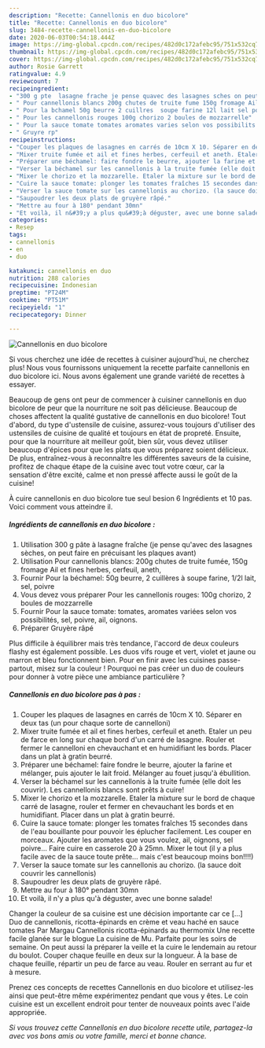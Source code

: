 ```yaml
---
description: "Recette: Cannellonis en duo bicolore"
title: "Recette: Cannellonis en duo bicolore"
slug: 3484-recette-cannellonis-en-duo-bicolore
date: 2020-06-03T00:54:18.444Z
image: https://img-global.cpcdn.com/recipes/482d0c172afebc95/751x532cq70/cannellonis-en-duo-bicolore-photo-principale-de-la-recette.jpg
thumbnail: https://img-global.cpcdn.com/recipes/482d0c172afebc95/751x532cq70/cannellonis-en-duo-bicolore-photo-principale-de-la-recette.jpg
cover: https://img-global.cpcdn.com/recipes/482d0c172afebc95/751x532cq70/cannellonis-en-duo-bicolore-photo-principale-de-la-recette.jpg
author: Rosie Garrett
ratingvalue: 4.9
reviewcount: 7
recipeingredient:
- "300 g pte  lasagne frache je pense quavec des lasagnes sches on peut faire en prcuisant les plaques avant"
- " Pour cannellonis blancs 200g chutes de truite fume 150g fromage Ail et fines herbes cerfeuil aneth"
- " Pour la bchamel 50g beurre 2 cuillres  soupe farine 12l lait sel poivre"
- " Pour les cannellonis rouges 100g chorizo 2 boules de mozzarrelle"
- " Pour la sauce tomate tomates aromates varies selon vos possibilits sel poivre ail oignons"
- " Gruyre rp"
recipeinstructions:
- "Couper les plaques de lasagnes en carrés de 10cm X 10. Séparer en deux tas (un pour chaque sorte de cannelloni)"
- "Mixer truite fumée et ail et fines herbes, cerfeuil et aneth. Etaler un peu de farce en long sur chaque bord d&#39;un carré de lasagne. Rouler et fermer le cannelloni en chevauchant et en humidifiant les bords. Placer dans un plat à gratin beurré."
- "Préparer une béchamel: faire fondre le beurre, ajouter la farine et mélanger, puis ajouter le lait froid. Mélanger au fouet jusqu&#39;à ébullition."
- "Verser la béchamel sur les cannellonis à la truite fumée (elle doit les couvrir). Les cannellonis blancs sont prêts à cuire!"
- "Mixer le chorizo et la mozzarelle. Etaler la mixture sur le bord de chaque carré de lasagne, rouler et fermer en chevauchant les bords et en humidifiant. Placer dans un plat à gratin beurré."
- "Cuire la sauce tomate: plonger les tomates fraîches 15 secondes dans de l&#39;eau bouillante pour pouvoir les éplucher facilement. Les couper en morceaux. Ajouter les aromates que vous voulez, ail, oignons, sel poivre... Faire cuire en casserole 20 à 25mn. Mixer le tout (il y a plus facile avec de la sauce toute prête... mais c&#39;est beaucoup moins bon!!!!)"
- "Verser la sauce tomate sur les cannellonis au chorizo. (la sauce doit couvrir les cannellonis)"
- "Saupoudrer les deux plats de gruyère râpé."
- "Mettre au four à 180° pendant 30mn"
- "Et voilà, il n&#39;y a plus qu&#39;à déguster, avec une bonne salade!"
categories:
- Resep
tags:
- cannellonis
- en
- duo

katakunci: cannellonis en duo 
nutrition: 288 calories
recipecuisine: Indonesian
preptime: "PT24M"
cooktime: "PT51M"
recipeyield: "1"
recipecategory: Dinner

---
```



![Cannellonis en duo bicolore](https://img-global.cpcdn.com/recipes/482d0c172afebc95/751x532cq70/cannellonis-en-duo-bicolore-photo-principale-de-la-recette.jpg)

Si vous cherchez une idée de recettes à cuisiner aujourd'hui, ne cherchez plus! Nous vous fournissons uniquement la recette parfaite cannellonis en duo bicolore ici. Nous avons également une grande variété de recettes à essayer.

Beaucoup de gens ont peur de commencer à cuisiner cannellonis en duo bicolore de peur que la nourriture ne soit pas délicieuse. Beaucoup de choses affectent la qualité gustative de cannellonis en duo bicolore! Tout d'abord, du type d'ustensile de cuisine, assurez-vous toujours d'utiliser des ustensiles de cuisine de qualité et toujours en état de propreté. Ensuite, pour que la nourriture ait meilleur goût, bien sûr, vous devez utiliser beaucoup d'épices pour que les plats que vous préparez soient délicieux. De plus, entraînez-vous à reconnaître les différentes saveurs de la cuisine, profitez de chaque étape de la cuisine avec tout votre cœur, car la sensation d'être excité, calme et non pressé affecte aussi le goût de la cuisine!

<!--inarticleads1-->

À cuire cannellonis en duo bicolore tue seul besion 6 Ingrédients et 10 pas. Voici comment vous atteindre il.

##### Ingrédients de cannellonis en duo bicolore :

1. Utilisation 300 g pâte à lasagne fraîche (je pense qu&#39;avec des lasagnes sèches, on peut faire en précuisant les plaques avant)
1. Utilisation  Pour cannellonis blancs: 200g chutes de truite fumée, 150g fromage Ail et fines herbes, cerfeuil, aneth,
1. Fournir  Pour la béchamel: 50g beurre, 2 cuillères à soupe farine, 1/2l lait, sel, poivre
1. Vous devez vous préparer  Pour les cannellonis rouges: 100g chorizo, 2 boules de mozzarrelle
1. Fournir  Pour la sauce tomate: tomates, aromates variées selon vos possibilités, sel, poivre, ail, oignons.
1. Préparer  Gruyère râpé


Plus difficile à équilibrer mais très tendance, l&#39;accord de deux couleurs flashy est également possible. Les duos vifs rouge et vert, violet et jaune ou marron et bleu fonctionnent bien. Pour en finir avec les cuisines passe-partout, misez sur la couleur ! Pourquoi ne pas créer un duo de couleurs pour donner à votre pièce une ambiance particulière ? 

<!--inarticleads2-->

##### Cannellonis en duo bicolore pas à pas :

1. Couper les plaques de lasagnes en carrés de 10cm X 10. Séparer en deux tas (un pour chaque sorte de cannelloni)
1. Mixer truite fumée et ail et fines herbes, cerfeuil et aneth. Etaler un peu de farce en long sur chaque bord d&#39;un carré de lasagne. Rouler et fermer le cannelloni en chevauchant et en humidifiant les bords. Placer dans un plat à gratin beurré.
1. Préparer une béchamel: faire fondre le beurre, ajouter la farine et mélanger, puis ajouter le lait froid. Mélanger au fouet jusqu&#39;à ébullition.
1. Verser la béchamel sur les cannellonis à la truite fumée (elle doit les couvrir). Les cannellonis blancs sont prêts à cuire!
1. Mixer le chorizo et la mozzarelle. Etaler la mixture sur le bord de chaque carré de lasagne, rouler et fermer en chevauchant les bords et en humidifiant. Placer dans un plat à gratin beurré.
1. Cuire la sauce tomate: plonger les tomates fraîches 15 secondes dans de l&#39;eau bouillante pour pouvoir les éplucher facilement. Les couper en morceaux. Ajouter les aromates que vous voulez, ail, oignons, sel poivre... Faire cuire en casserole 20 à 25mn. Mixer le tout (il y a plus facile avec de la sauce toute prête... mais c&#39;est beaucoup moins bon!!!!)
1. Verser la sauce tomate sur les cannellonis au chorizo. (la sauce doit couvrir les cannellonis)
1. Saupoudrer les deux plats de gruyère râpé.
1. Mettre au four à 180° pendant 30mn
1. Et voilà, il n&#39;y a plus qu&#39;à déguster, avec une bonne salade!


Changer la couleur de sa cuisine est une décision importante car ce […] Duo de cannellonis, ricotta-épinards en crème et veau haché en sauce tomates Par Margau Cannellonis ricotta-épinards au thermomix Une recette facile glanée sur le blogue La cuisine de Mu. Parfaite pour les soirs de semaine. On peut aussi la préparer la veille et la cuire le lendemain au retour du boulot. Couper chaque feuille en deux sur la longueur. À la base de chaque feuille, répartir un peu de farce au veau. Rouler en serrant au fur et à mesure. 

<!--inarticleads1-->

<p>
Prenez ces concepts de recettes Cannellonis en duo bicolore et utilisez-les ainsi que peut-être même expérimentez pendant que vous y êtes. Le coin cuisine est un excellent endroit pour tenter de nouveaux points avec l'aide appropriée.
</p>

<p>
<i>Si vous trouvez cette Cannellonis en duo bicolore recette utile, partagez-la avec vos bons amis ou votre famille, merci et bonne chance.</i>
</p>
